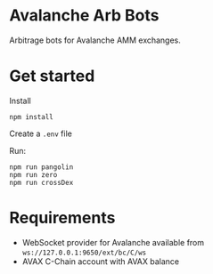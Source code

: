 # Avalanche Arb Bots

Arbitrage bots for Avalanche AMM exchanges.

# Get started

Install

```
npm install
```

Create a `.env` file

Run:

```
npm run pangolin
npm run zero
npm run crossDex
```

# Requirements

*  WebSocket provider for Avalanche available from `ws://127.0.0.1:9650/ext/bc/C/ws`
*  AVAX C-Chain account with AVAX balance
